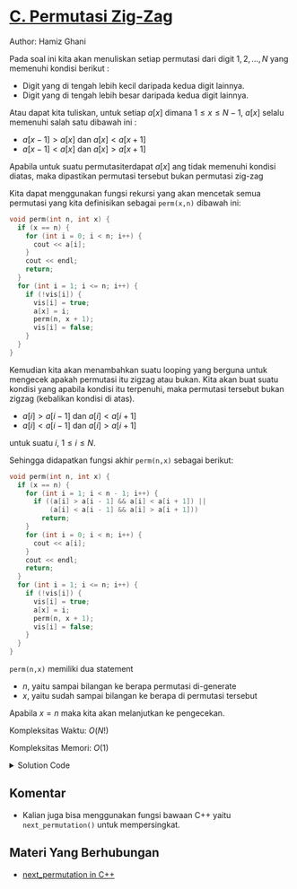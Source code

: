 # [C. Permutasi Zig-Zag](https://tlx.toki.id/courses/basic/chapters/13/problems/C)

Author: Hamiz Ghani

Pada soal ini kita akan menuliskan setiap permutasi dari digit $1,2,\dots,N$ yang memenuhi kondisi berikut :

- Digit yang di tengah lebih kecil daripada kedua digit lainnya.
- Digit yang di tengah lebih besar daripada kedua digit lainnya.

Atau dapat kita tuliskan, untuk setiap $a[x]$ dimana $1≤x≤N-1$, $a[x]$ selalu memenuhi salah satu dibawah ini :
- $a[x-1]>a[x]$ dan $a[x]<a[x+1]$
- $a[x-1]<a[x]$ dan $a[x]>a[x+1]$

Apabila untuk suatu permutasiterdapat $a[x]$ ang tidak memenuhi kondisi diatas, maka dipastikan permutasi tersebut bukan permutasi zig-zag

Kita dapat menggunakan fungsi rekursi yang akan mencetak semua permutasi yang kita definisikan sebagai `perm(x,n)` dibawah ini:

```c++
void perm(int n, int x) {
  if (x == n) {
    for (int i = 0; i < n; i++) {
      cout << a[i];
    }
    cout << endl;
    return;
  }
  for (int i = 1; i <= n; i++) {
    if (!vis[i]) {
      vis[i] = true;
      a[x] = i;
      perm(n, x + 1);
      vis[i] = false;
    }
  }
}
```

Kemudian kita akan menambahkan suatu looping yang berguna untuk mengecek apakah permutasi itu zigzag atau bukan. Kita akan buat suatu kondisi yang apabila kondisi itu terpenuhi, maka permutasi tersebut bukan zigzag (kebalikan kondisi di atas).

- $a[i] > a[i - 1]$ dan $a[i] < a[i + 1]$
- $a[i] < a[i - 1]$ dan $a[i] > a[i + 1]$

untuk suatu $i$, $1≤i≤N$.

Sehingga didapatkan fungsi akhir `perm(n,x)` sebagai berikut:

```c++
void perm(int n, int x) {
  if (x == n) {
    for (int i = 1; i < n - 1; i++) {
      if ((a[i] > a[i - 1] && a[i] < a[i + 1]) ||
          (a[i] < a[i - 1] && a[i] > a[i + 1]))
        return;
    }
    for (int i = 0; i < n; i++) {
      cout << a[i];
    }
    cout << endl;
    return;
  }
  for (int i = 1; i <= n; i++) {
    if (!vis[i]) {
      vis[i] = true;
      a[x] = i;
      perm(n, x + 1);
      vis[i] = false;
    }
  }
}
```

`perm(n,x)` memiliki dua statement
- $n$, yaitu sampai bilangan ke berapa permutasi di-generate
- $x$, yaitu sudah sampai bilangan ke berapa di permutasi tersebut

Apabila $x=n$ maka kita akan melanjutkan ke pengecekan.


Kompleksitas Waktu: $O(N!)$

Kompleksitas Memori: $O(1)$

<details>
  <summary>Solution Code</summary>

```c++
#include <bits/stdc++.h>
using namespace std;
int m;
int a[15];
bool vis[15];
void perm(int n, int x) {
  if (x == n) {
    for (int i = 1; i < n - 1; i++) {
      if ((a[i] > a[i - 1] && a[i] < a[i + 1]) ||
          (a[i] < a[i - 1] && a[i] > a[i + 1]))
        return;
    }
    for (int i = 0; i < n; i++) {
      cout << a[i];
    }
    cout << endl;
    return;
  }
  for (int i = 1; i <= n; i++) {
    if (!vis[i]) {
      vis[i] = true;
      a[x] = i;
      perm(n, x + 1);
      vis[i] = false;
    }
  }
}
main() {
  cin >> m;
  perm(m, 0);
}
```
</details>



<!-- Tambahkan komentar apabila perlu
-->
## Komentar

- Kalian juga bisa menggunakan fungsi bawaan C++ yaitu `next_permutation()` untuk mempersingkat. 


<!-- Tambahkan referensi link materi yang berhubungan apabila perlu
-->
## Materi Yang Berhubungan
    
-  [next_permutation in C++](https://www.geeksforgeeks.org/stdnext_permutation-prev_permutation-c/)


<!-- Tambahkan referensi link soal yang berhubungan apabila perlu

## Soal Yang Berhubungan
    
- [Nama Soal 1](link-soal)
- [Nama Soal II](link-soal)

-->